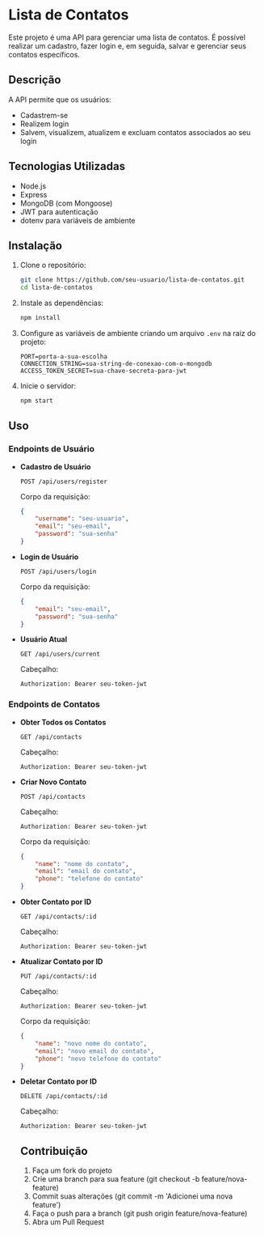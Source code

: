 # Lista de Contatos

Este projeto é uma API para gerenciar uma lista de contatos. É possível realizar um cadastro, fazer login e, em seguida, salvar e gerenciar seus contatos específicos.

## Descrição

A API permite que os usuários:
- Cadastrem-se
- Realizem login
- Salvem, visualizem, atualizem e excluam contatos associados ao seu login

## Tecnologias Utilizadas

- Node.js
- Express
- MongoDB (com Mongoose)
- JWT para autenticação
- dotenv para variáveis de ambiente

## Instalação

1. Clone o repositório:
    ```sh
    git clone https://github.com/seu-usuario/lista-de-contatos.git
    cd lista-de-contatos
    ```

2. Instale as dependências:
    ```sh
    npm install
    ```

3. Configure as variáveis de ambiente criando um arquivo `.env` na raiz do projeto:
    ```env
    PORT=porta-a-sua-escolha
    CONNECTION_STRING=sua-string-de-conexao-com-o-mongodb
    ACCESS_TOKEN_SECRET=sua-chave-secreta-para-jwt
    ```

4. Inicie o servidor:
    ```sh
    npm start
    ```

## Uso

### Endpoints de Usuário

- **Cadastro de Usuário**
    ```http
    POST /api/users/register
    ```
    Corpo da requisição:
    ```json
    {
        "username": "seu-usuario",
        "email": "seu-email",
        "password": "sua-senha"
    }
    ```

- **Login de Usuário**
    ```http
    POST /api/users/login
    ```
    Corpo da requisição:
    ```json
    {
        "email": "seu-email",
        "password": "sua-senha"
    }
    ```

- **Usuário Atual**
    ```http
    GET /api/users/current
    ```
    Cabeçalho:
    ```http
    Authorization: Bearer seu-token-jwt
    ```

### Endpoints de Contatos

- **Obter Todos os Contatos**
    ```http
    GET /api/contacts
    ```
    Cabeçalho:
    ```http
    Authorization: Bearer seu-token-jwt
    ```

- **Criar Novo Contato**
    ```http
    POST /api/contacts
    ```
    Cabeçalho:
    ```http
    Authorization: Bearer seu-token-jwt
    ```
    Corpo da requisição:
    ```json
    {
        "name": "nome do contato",
        "email": "email do contato",
        "phone": "telefone do contato"
    }
    ```

- **Obter Contato por ID**
    ```http
    GET /api/contacts/:id
    ```
    Cabeçalho:
    ```http
    Authorization: Bearer seu-token-jwt
    ```

- **Atualizar Contato por ID**
    ```http
    PUT /api/contacts/:id
    ```
    Cabeçalho:
    ```http
    Authorization: Bearer seu-token-jwt
    ```
    Corpo da requisição:
    ```json
    {
        "name": "novo nome do contato",
        "email": "novo email do contato",
        "phone": "novo telefone do contato"
    }
    ```

- **Deletar Contato por ID**
    ```http
    DELETE /api/contacts/:id
    ```
    Cabeçalho:
    ```http
    Authorization: Bearer seu-token-jwt
    ```
    
  ## Contribuição
    1. Faça um fork do projeto
    2. Crie uma branch para sua feature (git checkout -b feature/nova-feature)
    3. Commit suas alterações (git commit -m 'Adicionei uma nova feature')
    4. Faça o push para a branch (git push origin feature/nova-feature)
    5. Abra um Pull Request
